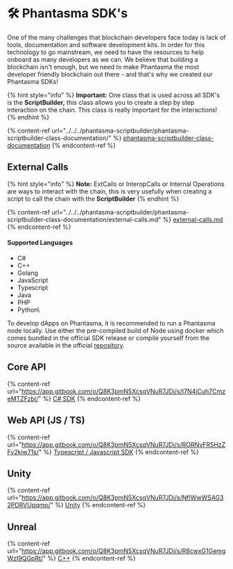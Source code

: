 # 🛠️ Phantasma SDK's

One of the many challenges that blockchain developers face today is lack of tools, documentation and software development kits. In order for this technology to go mainstream, we need to have the resources to help onboard as many developers as we can. We believe that building a blockchain isn't enough, but we need to make Phantasma the most developer friendly blockchain out there - and that's why we created our Phantasma SDKs!

{% hint style="info" %}
**Important:** One class that is used across all SDK's is the **ScriptBuilder,** this class allows you to create a step by step interaction on the chain. This class is really important for the interactions!&#x20;
{% endhint %}

{% content-ref url="../../../phantasma-scriptbuilder/phantasma-scriptbuilder-class-documentation/" %}
[phantasma-scriptbuilder-class-documentation](../../../phantasma-scriptbuilder/phantasma-scriptbuilder-class-documentation/)
{% endcontent-ref %}

## External Calls

{% hint style="info" %}
**Note:** ExtCalls or InteropCalls or Internal Operations are ways to interact with the chain, this is very usefully when creating a script to call the chain with the **ScriptBuilder**
{% endhint %}

{% content-ref url="../../../phantasma-scriptbuilder/phantasma-scriptbuilder-class-documentation/external-calls.md" %}
[external-calls.md](../../../phantasma-scriptbuilder/phantasma-scriptbuilder-class-documentation/external-calls.md)
{% endcontent-ref %}

#### **Supported Languages**

* C#
* C++
* Golang
* JavaScript
* Typescript
* Java
* PHP
* Python\


To develop dApps on Phantasma, it is recommended to run a Phantasma node locally. Use either the pre-compiled build of Node using docker which comes bundled in the official SDK release or compile yourself from the source available in the official [repository](https://github.com/phantasma-io/PhantasmaSpook).

## Core API

{% content-ref url="https://app.gitbook.com/o/Q8K3pmN5XcsqVNuR7JDi/s/I7N4jCuh7CmzeMTZFzbi/" %}
[C# SDK](https://app.gitbook.com/o/Q8K3pmN5XcsqVNuR7JDi/s/I7N4jCuh7CmzeMTZFzbi/)
{% endcontent-ref %}

## Web API (JS / TS)

{% content-ref url="https://app.gitbook.com/o/Q8K3pmN5XcsqVNuR7JDi/s/RORNvFR5HzZFv2kjw71s/" %}
[Typescript / Javascript SDK](https://app.gitbook.com/o/Q8K3pmN5XcsqVNuR7JDi/s/RORNvFR5HzZFv2kjw71s/)
{% endcontent-ref %}

## Unity

{% content-ref url="https://app.gitbook.com/o/Q8K3pmN5XcsqVNuR7JDi/s/NflWwWSAG32PDRVUpqmp/" %}
[Unity](https://app.gitbook.com/o/Q8K3pmN5XcsqVNuR7JDi/s/NflWwWSAG32PDRVUpqmp/)
{% endcontent-ref %}

## Unreal

{% content-ref url="https://app.gitbook.com/o/Q8K3pmN5XcsqVNuR7JDi/s/R8cwxG1GemgWzI9QGpRt/" %}
[C++](https://app.gitbook.com/o/Q8K3pmN5XcsqVNuR7JDi/s/R8cwxG1GemgWzI9QGpRt/)
{% endcontent-ref %}
